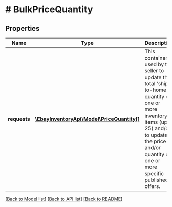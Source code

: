 # # BulkPriceQuantity

## Properties

Name | Type | Description | Notes
------------ | ------------- | ------------- | -------------
**requests** | [**\EbayInventoryApi\Model\PriceQuantity[]**](PriceQuantity.md) | This container is used by the seller to update the total &#39;ship-to-home&#39; quantity of one or more inventory items (up to 25) and/or to update the price and/or quantity of one or more specific published offers. | [optional] 

[[Back to Model list]](../../README.md#documentation-for-models) [[Back to API list]](../../README.md#documentation-for-api-endpoints) [[Back to README]](../../README.md)


